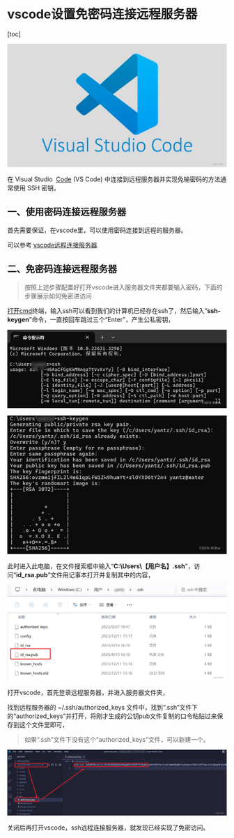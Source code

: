 # vscode设置免密码连接远程服务器

[toc]




![img](img/82c498bd53c671029690b19669b1b8e4.png)

在 Visual Studio&nbsp; [Code](https://so.csdn.net/so/search?q=Code&spm=1001.2101.3001.7020)&nbsp;(VS Code) 中连接到远程服务器并实现免输密码的方法通常使用 SSH 密钥。

## 一、使用密码连接远程服务器

首先需要保证，在vscode里，可以使用密码连接到远程的服务器。

可以参考 [vscode远程连接服务器](https://zhuanlan.zhihu.com/p/671431475)



## 二、免密码连接远程服务器

>按照上述步骤配置好打开vscode进入服务器文件夹都要输入密码，下面的步骤展示如何免密进访问

 [打开cmd](https://so.csdn.net/so/search?q=%E6%89%93%E5%BC%80cmd&spm=1001.2101.3001.7020)终端，输入ssh可以看到我们的计算机已经存在ssh了，然后输入“**ssh-keygen**”命令，一直按回车跳过三个“Enter”，产生公私密钥，


![img](img/f60a62530ea5da700c27959ff1775746.png)


![img](img/907a17f9d754b66b096533c719846873.png)

此时进入此电脑，在文件搜索框中输入“**C:\Users\【用户名】\.ssh**”，访问“**id_rsa.pub**”文件用记事本打开并复制其中的内容，


![img](img/4123944eeccd991c8ac7e775da572d85.png)

打开vscode，首先登录远程服务器，并进入服务器文件夹，

找到远程服务器的 ~/.ssh/authorized_keys 文件中，找到“.ssh”文件下的“authorized_keys”并打开，将刚才生成的公钥pub文件复制的口令粘贴过来保存到这个文件里即可，

>如果“.ssh”文件下没有这个“authorized_keys”文件，可以新建一个。


![img](img/4009e43f8624b93daa05ece9ec6cae29.png)

关闭后再打开vscode，ssh远程连接服务器，就发现已经实现了免密访问。

